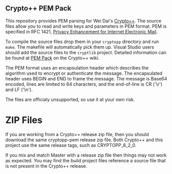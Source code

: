 ## Crypto++ PEM Pack

This repository provides PEM parsing for Wei Dai's [Crypto++](https://github.com/weidai11/cryptopp). The source files allow you to read and write keys and parameters in PEM format. PEM is specified in RFC 1421, [Privacy Enhancement for Internet Electronic Mail](https://www.ietf.org/rfc/rfc1421.txt).

To compile the source files drop them in your `cryptopp` directory and run `make`. The makefile will automatically pick them up. Visual Studio users should add the source files to the `cryptlib` project. Detailed information can be found at [PEM Pack](https://www.cryptopp.com/wiki/PEM_Pack) on the Crypto++ wiki.

The PEM format uses an encapsulation header which describes the algorithm used to encrypt or authenticate the message. The encapsulated header uses BEGIN and END to frame the message. The message is Base64 encoded, lines are limited to 64 characters, and the end-of-line is CR ('\r') and LF ('\n').

The files are officialy unsupported, so use it at your own risk.

# ZIP Files

If you are working from a Crypto++ release zip file, then you should download the same cryptopp-pem release zip file. Both Crypto++ and this project use the same release tags, such as CRYPTOPP_8_2_0.

If you mix and match Master with a release zip file then things may not work as expected. You may find the build project files reference a source file that is not present in the Crypto++ release.
